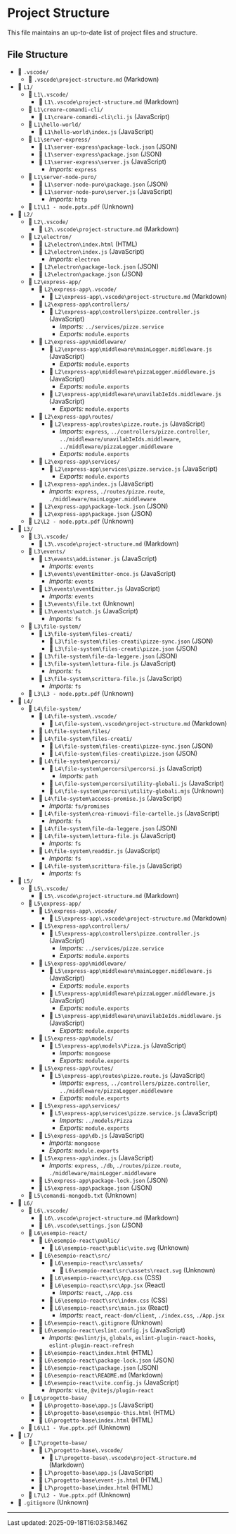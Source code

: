 # Project Structure

This file maintains an up-to-date list of project files and structure.

## File Structure

- 📁 `.vscode/`
  - 📄 `.vscode\project-structure.md` (Markdown)
- 📁 `L1/`
  - 📁 `L1\.vscode/`
    - 📄 `L1\.vscode\project-structure.md` (Markdown)
  - 📁 `L1\creare-comandi-cli/`
    - 📄 `L1\creare-comandi-cli\cli.js` (JavaScript)
  - 📁 `L1\hello-world/`
    - 📄 `L1\hello-world\index.js` (JavaScript)
  - 📁 `L1\server-express/`
    - 📄 `L1\server-express\package-lock.json` (JSON)
    - 📄 `L1\server-express\package.json` (JSON)
    - 📄 `L1\server-express\server.js` (JavaScript)
      - *Imports:* `express`
  - 📁 `L1\server-node-puro/`
    - 📄 `L1\server-node-puro\package.json` (JSON)
    - 📄 `L1\server-node-puro\server.js` (JavaScript)
      - *Imports:* `http`
  - 📄 `L1\L1 - node.pptx.pdf` (Unknown)
- 📁 `L2/`
  - 📁 `L2\.vscode/`
    - 📄 `L2\.vscode\project-structure.md` (Markdown)
  - 📁 `L2\electron/`
    - 📄 `L2\electron\index.html` (HTML)
    - 📄 `L2\electron\index.js` (JavaScript)
      - *Imports:* `electron`
    - 📄 `L2\electron\package-lock.json` (JSON)
    - 📄 `L2\electron\package.json` (JSON)
  - 📁 `L2\express-app/`
    - 📁 `L2\express-app\.vscode/`
      - 📄 `L2\express-app\.vscode\project-structure.md` (Markdown)
    - 📁 `L2\express-app\controllers/`
      - 📄 `L2\express-app\controllers\pizze.controller.js` (JavaScript)
        - *Imports:* `../services/pizze.service`
        - *Exports:* `module.exports`
    - 📁 `L2\express-app\middleware/`
      - 📄 `L2\express-app\middleware\mainLogger.middleware.js` (JavaScript)
        - *Exports:* `module.exports`
      - 📄 `L2\express-app\middleware\pizzaLogger.middleware.js` (JavaScript)
        - *Exports:* `module.exports`
      - 📄 `L2\express-app\middleware\unavilabIeIds.middleware.js` (JavaScript)
        - *Exports:* `module.exports`
    - 📁 `L2\express-app\routes/`
      - 📄 `L2\express-app\routes\pizze.route.js` (JavaScript)
        - *Imports:* `express`, `../controllers/pizze.controller`, `../middleware/unavilabIeIds.middleware`, `../middleware/pizzaLogger.middleware`
        - *Exports:* `module.exports`
    - 📁 `L2\express-app\services/`
      - 📄 `L2\express-app\services\pizze.service.js` (JavaScript)
        - *Exports:* `module.exports`
    - 📄 `L2\express-app\index.js` (JavaScript)
      - *Imports:* `express`, `./routes/pizze.route`, `./middleware/mainLogger.middleware`
    - 📄 `L2\express-app\package-lock.json` (JSON)
    - 📄 `L2\express-app\package.json` (JSON)
  - 📄 `L2\L2 - node.pptx.pdf` (Unknown)
- 📁 `L3/`
  - 📁 `L3\.vscode/`
    - 📄 `L3\.vscode\project-structure.md` (Markdown)
  - 📁 `L3\events/`
    - 📄 `L3\events\addListener.js` (JavaScript)
      - *Imports:* `events`
    - 📄 `L3\events\eventEmitter-once.js` (JavaScript)
      - *Imports:* `events`
    - 📄 `L3\events\eventEmitter.js` (JavaScript)
      - *Imports:* `events`
    - 📄 `L3\events\file.txt` (Unknown)
    - 📄 `L3\events\watch.js` (JavaScript)
      - *Imports:* `fs`
  - 📁 `L3\file-system/`
    - 📁 `L3\file-system\files-creati/`
      - 📄 `L3\file-system\files-creati\pizze-sync.json` (JSON)
      - 📄 `L3\file-system\files-creati\pizze.json` (JSON)
    - 📄 `L3\file-system\file-da-leggere.json` (JSON)
    - 📄 `L3\file-system\lettura-file.js` (JavaScript)
      - *Imports:* `fs`
    - 📄 `L3\file-system\scrittura-file.js` (JavaScript)
      - *Imports:* `fs`
  - 📄 `L3\L3 - node.pptx.pdf` (Unknown)
- 📁 `L4/`
  - 📁 `L4\file-system/`
    - 📁 `L4\file-system\.vscode/`
      - 📄 `L4\file-system\.vscode\project-structure.md` (Markdown)
    - 📁 `L4\file-system\files/`
    - 📁 `L4\file-system\files-creati/`
      - 📄 `L4\file-system\files-creati\pizze-sync.json` (JSON)
      - 📄 `L4\file-system\files-creati\pizze.json` (JSON)
    - 📁 `L4\file-system\percorsi/`
      - 📄 `L4\file-system\percorsi\percorsi.js` (JavaScript)
        - *Imports:* `path`
      - 📄 `L4\file-system\percorsi\utility-globali.js` (JavaScript)
      - 📄 `L4\file-system\percorsi\utility-globali.mjs` (Unknown)
    - 📄 `L4\file-system\access-promise.js` (JavaScript)
      - *Imports:* `fs/promises`
    - 📄 `L4\file-system\crea-rimuovi-file-cartelle.js` (JavaScript)
      - *Imports:* `fs`
    - 📄 `L4\file-system\file-da-leggere.json` (JSON)
    - 📄 `L4\file-system\lettura-file.js` (JavaScript)
      - *Imports:* `fs`
    - 📄 `L4\file-system\readdir.js` (JavaScript)
      - *Imports:* `fs`
    - 📄 `L4\file-system\scrittura-file.js` (JavaScript)
      - *Imports:* `fs`
- 📁 `L5/`
  - 📁 `L5\.vscode/`
    - 📄 `L5\.vscode\project-structure.md` (Markdown)
  - 📁 `L5\express-app/`
    - 📁 `L5\express-app\.vscode/`
      - 📄 `L5\express-app\.vscode\project-structure.md` (Markdown)
    - 📁 `L5\express-app\controllers/`
      - 📄 `L5\express-app\controllers\pizze.controller.js` (JavaScript)
        - *Imports:* `../services/pizze.service`
        - *Exports:* `module.exports`
    - 📁 `L5\express-app\middleware/`
      - 📄 `L5\express-app\middleware\mainLogger.middleware.js` (JavaScript)
        - *Exports:* `module.exports`
      - 📄 `L5\express-app\middleware\pizzaLogger.middleware.js` (JavaScript)
        - *Exports:* `module.exports`
      - 📄 `L5\express-app\middleware\unavilabIeIds.middleware.js` (JavaScript)
        - *Exports:* `module.exports`
    - 📁 `L5\express-app\models/`
      - 📄 `L5\express-app\models\Pizza.js` (JavaScript)
        - *Imports:* `mongoose`
        - *Exports:* `module.exports`
    - 📁 `L5\express-app\routes/`
      - 📄 `L5\express-app\routes\pizze.route.js` (JavaScript)
        - *Imports:* `express`, `../controllers/pizze.controller`, `../middleware/pizzaLogger.middleware`
        - *Exports:* `module.exports`
    - 📁 `L5\express-app\services/`
      - 📄 `L5\express-app\services\pizze.service.js` (JavaScript)
        - *Imports:* `../models/Pizza`
        - *Exports:* `module.exports`
    - 📄 `L5\express-app\db.js` (JavaScript)
      - *Imports:* `mongoose`
      - *Exports:* `module.exports`
    - 📄 `L5\express-app\index.js` (JavaScript)
      - *Imports:* `express`, `./db`, `./routes/pizze.route`, `./middleware/mainLogger.middleware`
    - 📄 `L5\express-app\package-lock.json` (JSON)
    - 📄 `L5\express-app\package.json` (JSON)
  - 📄 `L5\comandi-mongodb.txt` (Unknown)
- 📁 `L6/`
  - 📁 `L6\.vscode/`
    - 📄 `L6\.vscode\project-structure.md` (Markdown)
    - 📄 `L6\.vscode\settings.json` (JSON)
  - 📁 `L6\esempio-react/`
    - 📁 `L6\esempio-react\public/`
      - 📄 `L6\esempio-react\public\vite.svg` (Unknown)
    - 📁 `L6\esempio-react\src/`
      - 📁 `L6\esempio-react\src\assets/`
        - 📄 `L6\esempio-react\src\assets\react.svg` (Unknown)
      - 📄 `L6\esempio-react\src\App.css` (CSS)
      - 📄 `L6\esempio-react\src\App.jsx` (React)
        - *Imports:* `react`, `./App.css`
      - 📄 `L6\esempio-react\src\index.css` (CSS)
      - 📄 `L6\esempio-react\src\main.jsx` (React)
        - *Imports:* `react`, `react-dom/client`, `./index.css`, `./App.jsx`
    - 📄 `L6\esempio-react\.gitignore` (Unknown)
    - 📄 `L6\esempio-react\eslint.config.js` (JavaScript)
      - *Imports:* `@eslint/js`, `globals`, `eslint-plugin-react-hooks`, `eslint-plugin-react-refresh`
    - 📄 `L6\esempio-react\index.html` (HTML)
    - 📄 `L6\esempio-react\package-lock.json` (JSON)
    - 📄 `L6\esempio-react\package.json` (JSON)
    - 📄 `L6\esempio-react\README.md` (Markdown)
    - 📄 `L6\esempio-react\vite.config.js` (JavaScript)
      - *Imports:* `vite`, `@vitejs/plugin-react`
  - 📁 `L6\progetto-base/`
    - 📄 `L6\progetto-base\app.js` (JavaScript)
    - 📄 `L6\progetto-base\esempio-this.html` (HTML)
    - 📄 `L6\progetto-base\index.html` (HTML)
  - 📄 `L6\L1 - Vue.pptx.pdf` (Unknown)
- 📁 `L7/`
  - 📁 `L7\progetto-base/`
    - 📁 `L7\progetto-base\.vscode/`
      - 📄 `L7\progetto-base\.vscode\project-structure.md` (Markdown)
    - 📄 `L7\progetto-base\app.js` (JavaScript)
    - 📄 `L7\progetto-base\event-js.html` (HTML)
    - 📄 `L7\progetto-base\index.html` (HTML)
  - 📄 `L7\L2 - Vue.pptx.pdf` (Unknown)
- 📄 `.gitignore` (Unknown)

---
Last updated: 2025-09-18T16:03:58.146Z
